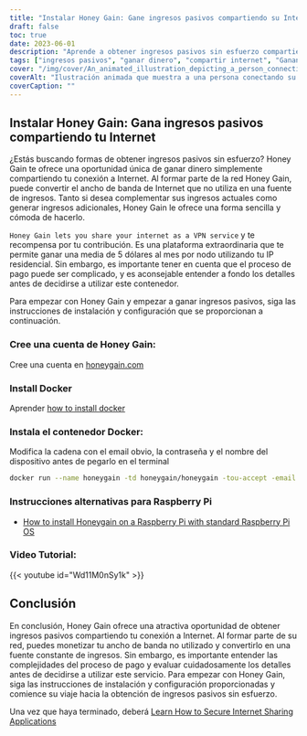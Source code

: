 ```yaml
---
title: "Instalar Honey Gain: Gane ingresos pasivos compartiendo su Internet"
draft: false
toc: true
date: 2023-06-01
description: "Aprende a obtener ingresos pasivos sin esfuerzo compartiendo tu conexión a Internet a través de Honey Gain, una plataforma que te recompensa por tu contribución."
tags: ["ingresos pasivos", "ganar dinero", "compartir internet", "Ganancia de miel", "Servicio VPN", "IP residencial", "proceso de pago", "generación de ingresos", "complementar los ingresos", "potencial liberado", "contribución a la red", "economía digital", "monetizar internet", "extra income", "internet en casa", "gana premios", "dinero fácil", "Uso de Internet", "ancho de banda no utilizado", "flujo de ingresos", "negocio paralelo", "independencia financiera", "trabajar desde casa", "ganar dinero en línea", "oportunidad de ganar dinero", "ingresos pasivos", "intercambio digital", "red de pares", "ingresos basados en la tecnología", "estrategia de monetización"]
cover: "/img/cover/An_animated_illustration_depicting_a_person_connecting_their_internet.png"
coverAlt: "Ilustración animada que muestra a una persona conectando su router de internet a una pila de dinero, simbolizando el hecho de ganar dinero compartiendo internet con Honey Gain."
coverCaption: ""
---
```


## Instalar Honey Gain: Gana ingresos pasivos compartiendo tu Internet

¿Estás buscando formas de obtener ingresos pasivos sin esfuerzo? Honey Gain te ofrece una oportunidad única de ganar dinero simplemente compartiendo tu conexión a Internet. Al formar parte de la red Honey Gain, puede convertir el ancho de banda de Internet que no utiliza en una fuente de ingresos. Tanto si desea complementar sus ingresos actuales como generar ingresos adicionales, Honey Gain le ofrece una forma sencilla y cómoda de hacerlo.

`Honey Gain lets you share your internet as a VPN service` y te recompensa por tu contribución. Es una plataforma extraordinaria que te permite ganar una media de 5 dólares al mes por nodo utilizando tu IP residencial. Sin embargo, es importante tener en cuenta que el proceso de pago puede ser complicado, y es aconsejable entender a fondo los detalles antes de decidirse a utilizar este contenedor.

Para empezar con Honey Gain y empezar a ganar ingresos pasivos, siga las instrucciones de instalación y configuración que se proporcionan a continuación.

### Cree una cuenta de Honey Gain:
Cree una cuenta en [honeygain.com](https://r.honeygain.me/HONEY9149D)

### Install Docker

Aprender [how to install docker](https://simeononsecurity.com/other/creating-profitable-low-powered-crypto-miners/#installing-docker)

### Instala el contenedor Docker:
Modifica la cadena con el email obvio, la contraseña y el nombre del dispositivo antes de pegarlo en el terminal
```bash
docker run --name honeygain -td honeygain/honeygain -tou-accept -email ACCOUNT_EMAIL -pass ACCOUNT_PASSWORD -device DEVICE_NAME
```
### Instrucciones alternativas para Raspberry Pi
- [How to install Honeygain on a Raspberry Pi with standard Raspberry Pi OS](https://www.reddit.com/r/Honeygain/comments/tj8vfa/how_to_install_honeygain_on_a_raspberry_pi_with/)

### Video Tutorial:

{{< youtube id="Wd11M0nSy1k" >}}


## Conclusión

En conclusión, Honey Gain ofrece una atractiva oportunidad de obtener ingresos pasivos compartiendo tu conexión a Internet. Al formar parte de su red, puedes monetizar tu ancho de banda no utilizado y convertirlo en una fuente constante de ingresos. Sin embargo, es importante entender las complejidades del proceso de pago y evaluar cuidadosamente los detalles antes de decidirse a utilizar este servicio. Para empezar con Honey Gain, siga las instrucciones de instalación y configuración proporcionadas y comience su viaje hacia la obtención de ingresos pasivos sin esfuerzo.

Una vez que haya terminado, deberá [Learn How to Secure Internet Sharing Applications](https://simeononsecurity.com/other/how-to-secure-internet-sharing-applications/)

